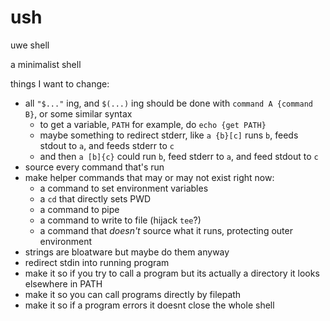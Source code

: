 # ush
uwe shell

a minimalist shell

things I want to change:

- all `"$..."` ing, and `$(...)` ing should be done with `command A {command B}`, or some similar syntax
  - to get a variable, `PATH` for example, do `echo {get PATH}`
  - maybe something to redirect stderr, like `a {b}[c]` runs `b`, feeds stdout to `a`, and feeds stderr to `c`
  - and then `a [b]{c}` could run `b`, feed stderr to `a`, and feed stdout to `c`
- source every command that's run
- make helper commands that may or may not exist right now:
  - a command to set environment variables
  - a `cd` that directly sets PWD
  - a command to pipe
  - a command to write to file (hijack `tee`?)
  - a command that *doesn't* source what it runs, protecting outer environment
- strings are bloatware but maybe do them anyway
- redirect stdin into running program
- make it so if you try to call a program but its actually a directory it looks elsewhere in PATH
- make it so you can call programs directly by filepath
- make it so if a program errors it doesnt close the whole shell
